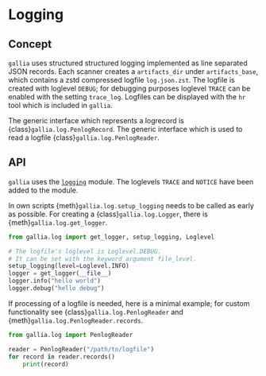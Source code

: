 <!--
SPDX-FileCopyrightText: AISEC Pentesting Team

SPDX-License-Identifier: CC0-1.0
-->

# Logging

## Concept

`gallia` uses structured structured logging implemented as line separated JSON records.
Each scanner creates a `artifacts_dir` under `artifacts_base`, which contains a zstd compressed logfile `log.json.zst`.
The logfile is created with loglevel `DEBUG`; for debugging purposes loglevel `TRACE` can be enabled with the setting `trace_log`.
Logfiles can be displayed with the `hr` tool which is included in `gallia`.

The generic interface which represents a logrecord is {class}`gallia.log.PenlogRecord`.
The generic interface which is used to read a logfile {class}`gallia.log.PenlogReader`.

## API

`gallia` uses the [`logging`](https://docs.python.org/3/library/logging.html) module.
The loglevels `TRACE` and `NOTICE` have been added to the module.

In own scripts {meth}`gallia.log.setup_logging` needs to be called as early as possible.
For creating a {class}`gallia.log.Logger`, there is {meth}`gallia.log.get_logger`.

``` python
from gallia.log import get_logger, setup_logging, Loglevel

# The logfile's loglevel is Loglevel.DEBUG.
# It can be set with the keyword argument file_level.
setup_logging(level=Loglevel.INFO)
logger = get_logger(__file__)
logger.info("hello world")
logger.debug("hello debug")
```

If processing of a logfile is needed, here is a minimal example; for custom functionality see {class}`gallia.log.PenlogReader` and {meth}`gallia.log.PenlogReader.records`.

``` python
from gallia.log import PenlogReader

reader = PenlogReader("/path/to/logfile")
for record in reader.records()
    print(record)
```
